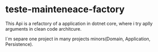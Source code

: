 # teste-mainteneace-factory

This Api is a refactory of a application in dotnet core, where i try aplly arguments in clean code architcure.

I´m separe one project in many projects minors(Domain, Application, Persistence).
